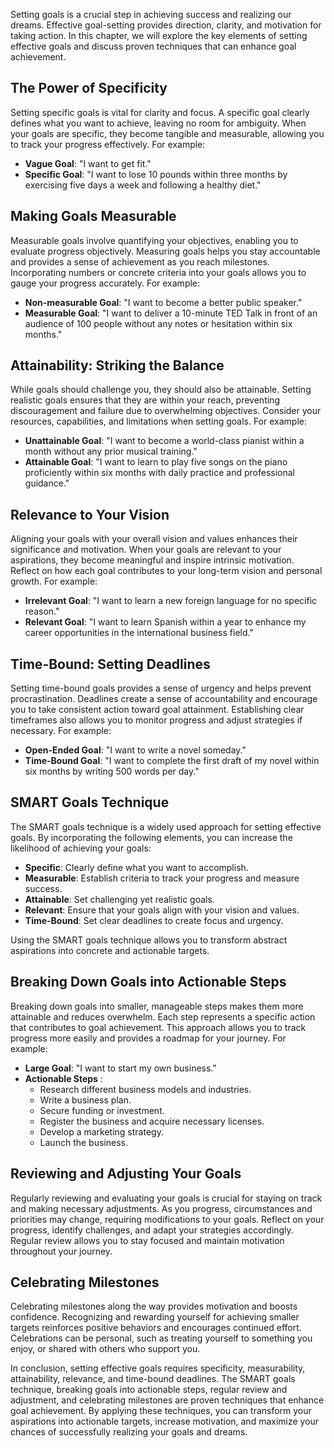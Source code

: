 
Setting goals is a crucial step in achieving success and realizing our dreams. Effective goal-setting provides direction, clarity, and motivation for taking action. In this chapter, we will explore the key elements of setting effective goals and discuss proven techniques that can enhance goal achievement.

The Power of Specificity
------------------------

Setting specific goals is vital for clarity and focus. A specific goal clearly defines what you want to achieve, leaving no room for ambiguity. When your goals are specific, they become tangible and measurable, allowing you to track your progress effectively. For example:

* **Vague Goal**: "I want to get fit."
* **Specific Goal**: "I want to lose 10 pounds within three months by exercising five days a week and following a healthy diet."

Making Goals Measurable
-----------------------

Measurable goals involve quantifying your objectives, enabling you to evaluate progress objectively. Measuring goals helps you stay accountable and provides a sense of achievement as you reach milestones. Incorporating numbers or concrete criteria into your goals allows you to gauge your progress accurately. For example:

* **Non-measurable Goal**: "I want to become a better public speaker."
* **Measurable Goal**: "I want to deliver a 10-minute TED Talk in front of an audience of 100 people without any notes or hesitation within six months."

Attainability: Striking the Balance
-----------------------------------

While goals should challenge you, they should also be attainable. Setting realistic goals ensures that they are within your reach, preventing discouragement and failure due to overwhelming objectives. Consider your resources, capabilities, and limitations when setting goals. For example:

* **Unattainable Goal**: "I want to become a world-class pianist within a month without any prior musical training."
* **Attainable Goal**: "I want to learn to play five songs on the piano proficiently within six months with daily practice and professional guidance."

Relevance to Your Vision
------------------------

Aligning your goals with your overall vision and values enhances their significance and motivation. When your goals are relevant to your aspirations, they become meaningful and inspire intrinsic motivation. Reflect on how each goal contributes to your long-term vision and personal growth. For example:

* **Irrelevant Goal**: "I want to learn a new foreign language for no specific reason."
* **Relevant Goal**: "I want to learn Spanish within a year to enhance my career opportunities in the international business field."

Time-Bound: Setting Deadlines
-----------------------------

Setting time-bound goals provides a sense of urgency and helps prevent procrastination. Deadlines create a sense of accountability and encourage you to take consistent action toward goal attainment. Establishing clear timeframes also allows you to monitor progress and adjust strategies if necessary. For example:

* **Open-Ended Goal**: "I want to write a novel someday."
* **Time-Bound Goal**: "I want to complete the first draft of my novel within six months by writing 500 words per day."

SMART Goals Technique
---------------------

The SMART goals technique is a widely used approach for setting effective goals. By incorporating the following elements, you can increase the likelihood of achieving your goals:

* **Specific**: Clearly define what you want to accomplish.
* **Measurable**: Establish criteria to track your progress and measure success.
* **Attainable**: Set challenging yet realistic goals.
* **Relevant**: Ensure that your goals align with your vision and values.
* **Time-Bound**: Set clear deadlines to create focus and urgency.

Using the SMART goals technique allows you to transform abstract aspirations into concrete and actionable targets.

Breaking Down Goals into Actionable Steps
-----------------------------------------

Breaking down goals into smaller, manageable steps makes them more attainable and reduces overwhelm. Each step represents a specific action that contributes to goal achievement. This approach allows you to track progress more easily and provides a roadmap for your journey. For example:

* **Large Goal**: "I want to start my own business."
* **Actionable Steps** :
  * Research different business models and industries.
  * Write a business plan.
  * Secure funding or investment.
  * Register the business and acquire necessary licenses.
  * Develop a marketing strategy.
  * Launch the business.

Reviewing and Adjusting Your Goals
----------------------------------

Regularly reviewing and evaluating your goals is crucial for staying on track and making necessary adjustments. As you progress, circumstances and priorities may change, requiring modifications to your goals. Reflect on your progress, identify challenges, and adapt your strategies accordingly. Regular review allows you to stay focused and maintain motivation throughout your journey.

Celebrating Milestones
----------------------

Celebrating milestones along the way provides motivation and boosts confidence. Recognizing and rewarding yourself for achieving smaller targets reinforces positive behaviors and encourages continued effort. Celebrations can be personal, such as treating yourself to something you enjoy, or shared with others who support you.

In conclusion, setting effective goals requires specificity, measurability, attainability, relevance, and time-bound deadlines. The SMART goals technique, breaking goals into actionable steps, regular review and adjustment, and celebrating milestones are proven techniques that enhance goal achievement. By applying these techniques, you can transform your aspirations into actionable targets, increase motivation, and maximize your chances of successfully realizing your goals and dreams.
